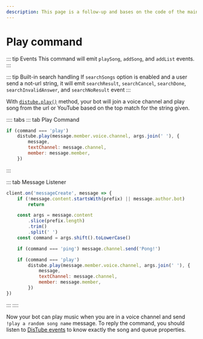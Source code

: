 ```yaml
---
description: This page is a follow-up and bases on the code of the main page.
---
```


# Play command

::: tip Events
This command will emit `playSong`, `addSong`, and `addList` events.
:::

::: tip Built-in search handling
If `searchSongs` option is enabled and a user send a not-url string, it will emit `searchResult`, `searchCancel`, `searchDone`, `searchInvalidAnswer`, and `searchNoResult` event
:::

With [`distube.play()`](https://distube.js.org/DisTube.html#play) method, your bot will join a voice channel and play song from the url or YouTube based on the top match for the string given.

:::: tabs
::: tab Play Command

```js
if (command === 'play')
    distube.play(message.member.voice.channel, args.join(' '), {
        message,
        textChannel: message.channel,
        member: message.member,
    })
```

:::

::: tab Message Listener

```js
client.on('messageCreate', message => {
    if (!message.content.startsWith(prefix) || message.author.bot)
        return

    const args = message.content
        .slice(prefix.length)
        .trim()
        .split(' ')
    const command = args.shift().toLowerCase()

    if (command === 'ping') message.channel.send('Pong!')

    if (command === 'play')
        distube.play(message.member.voice.channel, args.join(' '), {
            message,
            textChannel: message.channel,
            member: message.member,
        })
})
```

:::
::::

Now your bot can play music when you are in a voice channel and send `!play a random song name` message. To reply the command, you should listen to [DisTube events](../listening-to-distube-events/) to know exactly the song and queue properties.
